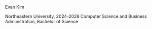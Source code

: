 Evan Kim

Northeastern University, 2024-2028
	Computer Science and Business Administration, Bachelor of Science
